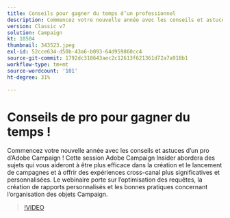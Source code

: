 ```yaml
---
title: Conseils pour gagner du temps d’un professionnel
description: Commencez votre nouvelle année avec les conseils et astuces d’un pro d’Adobe Campaign ! Cette session Adobe Campaign Insider abordera des sujets qui vous aideront à être plus efficace (les descriptions doivent comporter entre 60 et 160 caractères).
version: Classic v7
solution: Campaign
kt: 10504
thumbnail: 343523.jpeg
exl-id: 52cce634-d50b-43a6-b093-64d959860cc4
source-git-commit: 1792dc318643aec2c12613f621361d72a7a918b1
workflow-type: tm+mt
source-wordcount: '101'
ht-degree: 31%

---
```


# Conseils de pro pour gagner du temps !

Commencez votre nouvelle année avec les conseils et astuces d’un pro d’Adobe Campaign ! Cette session Adobe Campaign Insider abordera des sujets qui vous aideront à être plus efficace dans la création et le lancement de campagnes et à offrir des expériences cross-canal plus significatives et personnalisées. Le webinaire porte sur l’optimisation des requêtes, la création de rapports personnalisés et les bonnes pratiques concernant l’organisation des objets Campaign.

>[!VIDEO](https://video.tv.adobe.com/v/343523/?quality=12&learn=on)
